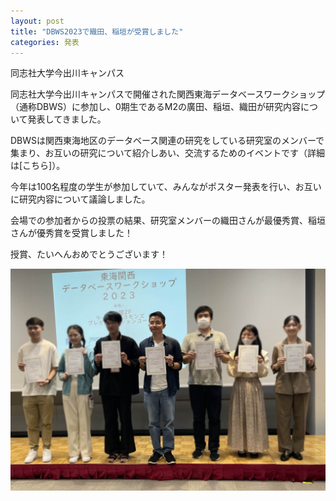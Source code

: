 ```yaml
---
layout: post
title: "DBWS2023で織田、稲垣が受賞しました"
categories: 発表
---
```


同志社大学今出川キャンパス

同志社大学今出川キャンパスで開催された関西東海データベースワークショップ（通称DBWS）に参加し、0期生であるM2の廣田、稲垣、織田が研究内容について発表してきました。

DBWSは関西東海地区のデータベース関連の研究をしている研究室のメンバーで集まり、お互いの研究について紹介しあい、交流するためのイベントです（詳細は[こちら]）。

今年は100名程度の学生が参加していて、みんながポスター発表を行い、お互いに研究内容について議論しました。

会場での参加者からの投票の結果、研究室メンバーの織田さんが最優秀賞、稲垣さんが優秀賞を受賞しました！

授賞、たいへんおめでとうございます！

![写真](/assets/img/posts/20240915/DBWS2023_1.png "乾杯")
